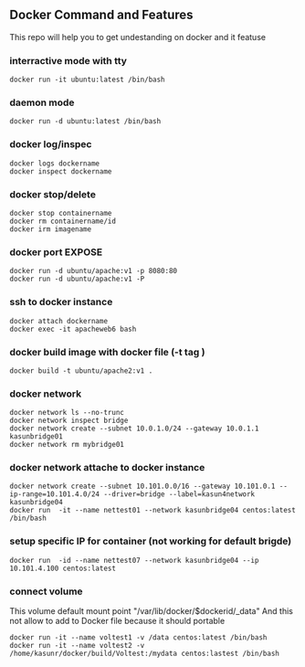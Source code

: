 ## Docker Command and Features

This repo will help you to get undestanding on docker and it featuse

### interractive mode with tty

    docker run -it ubuntu:latest /bin/bash




### daemon mode

    docker run -d ubuntu:latest /bin/bash

### docker log/inspec

    docker logs dockername
    docker inspect dockername

### docker stop/delete

    docker stop containername
    docker rm containername/id
    docker irm imagename

### docker port EXPOSE

    docker run -d ubuntu/apache:v1 -p 8080:80
    docker run -d ubuntu/apache:v1 -P

### ssh to docker instance

    docker attach dockername
    docker exec -it apacheweb6 bash

### docker build image with docker file (-t tag )
    docker build -t ubuntu/apache2:v1 .

### docker network
    docker network ls --no-trunc
    docker network inspect bridge
    docker network create --subnet 10.0.1.0/24 --gateway 10.0.1.1 kasunbridge01
    docker network rm mybridge01


### docker network attache to docker instance
    docker network create --subnet 10.101.0.0/16 --gateway 10.101.0.1 --ip-range=10.101.4.0/24 --driver=bridge --label=kasun4network kasunbridge04
    docker run  -it --name nettest01 --network kasunbridge04 centos:latest /bin/bash

### setup specific IP for container (not working for default brigde)

    docker run  -id --name nettest07 --network kasunbridge04 --ip 10.101.4.100 centos:latest

### connect volume
This volume default mount point "/var/lib/docker/$dockerid/_data"
And this not allow to add to Docker file because it should portable

    docker run -it --name voltest1 -v /data centos:latest /bin/bash
    docker run -it --name voltest2 -v /home/kasunr/docker/build/Voltest:/mydata centos:lastest /bin/bash
